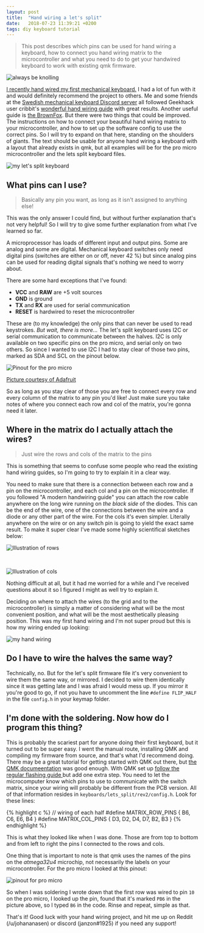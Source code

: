 ```yaml
---
layout: post
title:  "Hand wiring a let's split"
date:   2018-07-23 11:39:21 +0200
tags: diy keyboard tutorial
---
```


> This post describes which pins can be used for hand wiring a keyboard, how to
> connect you hand wiring matrix to the microcontroller and what you need to do
> to get your handwired keyboard to work with existing qmk firmware. 

![always be knolling]( https://i.imgur.com/QrspkWf.jpg)

[I recently hand wired my first mechanical
keyboard.](https://imgur.com/gallery/yP0R3wh) I had a lot of fun with it and
would definitely recommend the project to others. Me and some friends at the
[Swedish mechanical keyboard Discord server](http://mekaniskatangentbord.se/)
all followed Geekhack user cribbit's [wonderful hand wiring
guide](https://geekhack.org/index.php?topic=87689.0 "A modern hand wiring
guide") with great results. 
Another useful guide is [the BrownFox](https://deskthority.net/workshop-f7/brownfox-step-by-step-t6050.html
"BrownFox step by step"). 
But there were two things that could be improved.
The instructions on how to connect your beautiful hand
wiring matrix to your microcontroller, and how to set up the software config
to use the correct pins. So I will try to expand on that here, standing on the
shoulders of giants. The text should be usable for anyone hand wiring a
keyboard with a layout that already
exists in qmk, but all examples will be for the pro micro microcontroller and
the lets split keyboard files.

![my let's split keyboard](https://i.imgur.com/jCqzdiB.jpg)

## What pins can I use?
> Basically any pin you want, as long as it isn't assigned to anything else!

This was the only answer I could find, but without further explanation that's
not very helpful! So I will try to give some further explanation from what I've
learned so far.

A microprocessor has loads of different input and output pins. Some are analog
and some are digital. Mechanical keyboard switches only need digital pins
(switches are either on or off, never 42 %) but since analog pins can be used
for reading digital signals that's nothing we need to worry about.

There are some hard exceptions that I've found:

- **VCC** and **RAW** are +5 volt sources
- **GND** is ground
- **TX** and **RX** are used for serial communication
- **RESET** is hardwired to reset the microcontroller

These are (to my knowledge) the only pins that can never be used to read
keystrokes. *But wait, there is more...* The let's split keyboard uses I2C or
serial communication to communicate between the halves. I2C is only available
on two specific pins on the pro micro, and serial only on two others. So since I
wanted to use I2C I had to stay clear of those two pins, marked as SDA and SCL
on the pinout below.

![Pinout for the pro micro](https://cdn.sparkfun.com/r/600-600/assets/9/c/3/c/4/523a1765757b7f5c6e8b4567.png "Pinout for the pro micro")

[Picture courtesy of Adafruit](https://learn.sparkfun.com/tutorials/pro-micro--fio-v3-hookup-guide/hardware-overview-pro-micro "Adafruits website")

So as long as you stay clear of those you are free to connect every row and
every column of the matrix to any pin you'd like! Just make sure you take notes
of where you connect each row and col of the matrix, you're gonna need it
later.

## Where in the matrix do I actually attach the wires?
> Just wire the rows and cols of the matrix to the pins

This is something that seems to confuse some people who read the existing hand
wiring guides, so I'm going to try to explain it in a clear way.

You need to make sure that there is a connection between each row and
a pin on the microcontroller, and each col and a pin on the microcontroller.
If you followed "A modern handwiring guide" you can attach the row cable
anywhere on the long wire running on *the
black side* of the diodes. This can be the end of the wire, one of the
connections between the wire and a diode or any other part of the wire. For the
cols it's even simpler. Literally anywhere on the wire or on any switch pin is
going to yield the exact same result. To make it super clear I've made some
highly scientifical sketches below:

![Illustration of rows](https://i.imgur.com/g2JAmPR.jpg)

&nbsp;

![Illustration of cols](https://i.imgur.com/0GESkrW.jpg?1)

Nothing difficult at all, but it had me worried for a while and I've received
questions about it so I figured I might as well try to explain it.

Deciding on where to attach the wires (to the grid and to the microcontroller)
is simply a matter of considering what will be the most convenient position,
and what will be the most aesthetically pleasing position. This was my first
hand wiring and I'm not super proud but this is how my wiring ended up looking:

![my hand wiring](https://i.imgur.com/Q3G246v.jpg)

## Do I have to wire the halves the same way?
Technically, no. But for the let's split firmware file it's very convenient to
wire them the same way, or mirrored. I decided to wire them identically since
it was getting late and I was afraid I would mess up. If you mirror it you're
good to go, if not you have to uncomment the line `#define FLIP_HALF` in the
file `config.h` in your keymap folder. 

## I'm done with the soldering. Now how do I program this thing?
This is probably the scariest part for anyone doing their first
keyboard, but it turned out to be super easy. I went the manual route,
installing QMK and compiling my firmware from source, and that's what I'd
recommend doing. There may be a great tutorial for getting started with QMK out
there, but [the QMK documeentation](https://docs.qmk.fm/#/README) was good
enough. With QMK set up [follow the regular flashing guide ](https://github.com/nicinabox/lets-split-guide/blob/master/flashing.md)
but add one extra step. You need to let the microcomputer know which
pins to use to communicate with the switch matrix, since your wiring will
probably be different from the PCB version. All of that information resides
in `keyboards/lets_split/rev2/config.h`. Look
for these lines:

{% highlight c %}
// wiring of each half
#define MATRIX_ROW_PINS { B6, C6, E6, B4 }
#define MATRIX_COL_PINS { D3, D2, D4, D7, B2, B3 }
{% endhighlight %}

This is what they looked like when I was done. Those are from top to bottom and
from left to right the pins I connected to the rows and cols.

One thing that is important to note is that qmk uses the names of the pins on
the *atmega32u4* microchip, not necessarily the labels on your microcontroller.
For the pro micro I looked at this pinout:

![pinout for pro
micro](https://i.redditmedia.com/KyKu8OGG3h3GNG6bKOMu9kmkoYGFlo5JMTArc8mCMq8.png?w=320&s=7d4921d16d6a3ddd187d39905268ea90)

So when I was soldering I wrote down that the first row was wired to pin `10` on the pro micro, I
looked up the pin, found that it's marked `PB6` in the picture above, so I typed `B6` in
the code. Rinse and repeat, simple as that.

That's it! Good luck with your hand wiring project, and hit me up on Reddit
(/u/johananasen) or
discord (janzon#1925) if you need any support!
